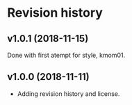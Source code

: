 Revision history
==================



v1.0.1 (2018-11-15)
-----------------------
Done with first atempt for style, kmom01.

v1.0.0 (2018-11-11)
-----------------------

* Adding revision history and license.
